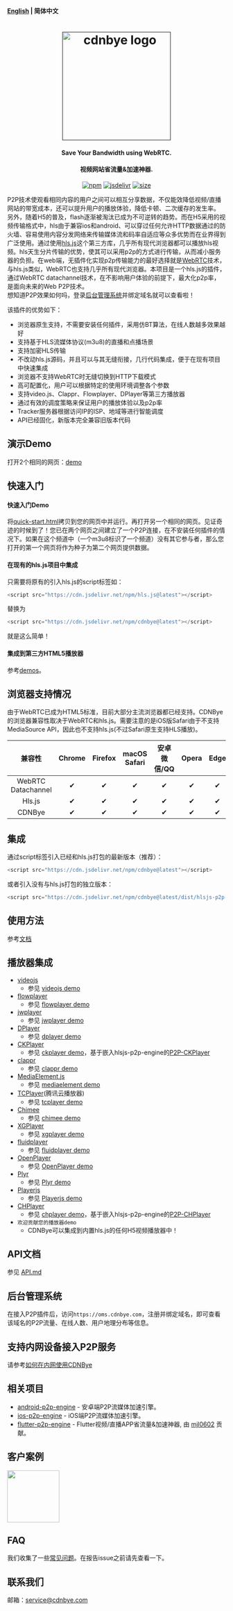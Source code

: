 **[English](README.md) | 简体中文**

<h1 align="center"><a href="" target="_blank" rel="noopener noreferrer"><img width="250" src="https://cdnbye.oss-cn-beijing.aliyuncs.com/pic/cdnbye.png" alt="cdnbye logo"></a></h1>
<h4 align="center">Save Your Bandwidth using WebRTC.</h4>
<h4 align="center">视频网站省流量&加速神器.</h4>
<p align="center">
  <a href="https://www.npmjs.com/package/cdnbye"><img src="https://img.shields.io/npm/v/cdnbye.svg?style=flat" alt="npm"></a>
  <a href="https://www.jsdelivr.com/package/npm/cdnbye"><img src="https://data.jsdelivr.com/v1/package/npm/cdnbye/badge" alt="jsdelivr"></a>
  <a href="https://github.com/cdnbye/hlsjs-p2p-engine/tree/master/dist"><img src="https://badge-size.herokuapp.com/cdnbye/hlsjs-p2p-engine/master/dist/hlsjs-p2p-engine.min.js?compression=gzip&style=flat-square" alt="size"></a>
</p>

P2P技术使观看相同内容的用户之间可以相互分享数据，不仅能效降低视频/直播网站的带宽成本，还可以提升用户的播放体验，降低卡顿、二次缓存的发生率。
另外，随着H5的普及，flash逐渐被淘汰已成为不可逆转的趋势。而在H5采用的视频传输格式中，hls由于兼容ios和android、可以穿过任何允许HTTP数据通过的防火墙、容易使用内容分发网络来传输媒体流和码率自适应等众多优势而在业界得到广泛使用。通过使用[hls.js](https://github.com/video-dev/hls.js)这个第三方库，几乎所有现代浏览器都可以播放hls视频。hls天生分片传输的优势，使其可以采用p2p的方式进行传输，从而减小服务器的负担。在web端，无插件化实现p2p传输能力的最好选择就是[WebRTC](https://zh.wikipedia.org/wiki/WebRTC)技术，与hls.js类似，WebRTC也支持几乎所有现代浏览器。本项目是一个hls.js的插件，通过WebRTC datachannel技术，在不影响用户体验的前提下，最大化p2p率，是面向未来的Web P2P技术。
<br>想知道P2P效果如何吗，登录[后台管理系统](https://oms.cdnbye.com)并绑定域名就可以查看啦！

该插件的优势如下：
- 浏览器原生支持，不需要安装任何插件，采用仿BT算法，在线人数越多效果越好
- 支持基于HLS流媒体协议(m3u8)的直播和点播场景
- 支持加密HLS传输
- 不改动hls.js源码，并且可以与其无缝衔接，几行代码集成，便于在现有项目中快速集成
- 浏览器不支持WebRTC时无缝切换到HTTP下载模式
- 高可配置化，用户可以根据特定的使用环境调整各个参数
- 支持video.js、Clappr、Flowplayer、DPlayer等第三方播放器
- 通过有效的调度策略来保证用户的播放体验以及p2p率
- Tracker服务器根据访问IP的ISP、地域等进行智能调度
- API已经固化，新版本完全兼容旧版本代码

## 演示Demo
打开2个相同的网页：[demo](https://demo.cdnbye.com/)

## 快速入门
#### 快速入门Demo
将[quick-start.html](demo/quick-start.html)拷贝到您的网页中并运行。再打开另一个相同的网页。见证奇迹的时候到了！您已在两个网页之间建立了一个P2P连接，在不安装任何插件的情况下。如果在这个频道中（一个m3u8标识了一个频道）没有其它参与者，那么您打开的第一个网页将作为种子为第二个网页提供数据。

#### 在现有的hls.js项目中集成
只需要将原有的引入hls.js的script标签如：
 ```javascript
<script src="https://cdn.jsdelivr.net/npm/hls.js@latest"></script>
```
替换为
 ```javascript
<script src="https://cdn.jsdelivr.net/npm/cdnbye@latest"></script>
```
就是这么简单！
#### 集成到第三方HTML5播放器
参考[demos](https://github.com/cdnbye/hlsjs-p2p-engine/blob/master/Readme_zh.md#%E6%92%AD%E6%94%BE%E5%99%A8%E9%9B%86%E6%88%90)。

## 浏览器支持情况
由于WebRTC已成为HTML5标准，目前大部分主流浏览器都已经支持。CDNBye的浏览器兼容性取决于WebRTC和hls.js。需要注意的是iOS版Safari由于不支持MediaSource API，因此也不支持hls.js(不过Safari原生支持HLS播放)。

 兼容性|Chrome | Firefox | macOS Safari| 安卓微信/QQ | Opera | Edge | IE | iOS Safari | 
:-: | :-: | :-: | :-: | :-: | :-: | :-:| :-:| :-:
WebRTC Datachannel | ✔ | ✔ | ✔ | ✔ | ✔ | ✔ | ❌ | ✔ |
Hls.js | ✔ | ✔ | ✔ | ✔ | ✔ | ✔ | ✔ | ❌ |
CDNBye | ✔ | ✔ | ✔ | ✔ | ✔ | ✔ | ❌ | ❌ | 

## 集成
通过script标签引入已经和hls.js打包的最新版本（推荐）：
```javascript
<script src="https://cdn.jsdelivr.net/npm/cdnbye@latest"></script>
```
或者引入没有与hls.js打包的独立版本：
```javascript
<script src="https://cdn.jsdelivr.net/npm/cdnbye@latest/dist/hlsjs-p2p-engine.min.js"></script>
```

## 使用方法
参考[文档](http://docs.cdnbye.com/#/web/usage?id=%E4%BD%BF%E7%94%A8%E6%8F%92%E4%BB%B6)

## 播放器集成  
- [videojs](http://videojs.com/)
    - 参见 [videojs demo](https://docs.cdnbye.com/#/web/players?id=videojs)
- [flowplayer](https://flowplayer.com/)
    - 参见 [flowplayer demo](https://docs.cdnbye.com/#/web/players?id=flowplayer)
- [jwplayer](https://www.jwplayer.com/)
    - 参见 [jwplayer demo](https://docs.cdnbye.com/#/web/players?id=jwplayer)
- [DPlayer](https://github.com/MoePlayer/DPlayer)
    - 参见 [dplayer demo](https://docs.cdnbye.com/#/web/players?id=dplayer%E6%8E%A8%E8%8D%90)
- [CKPlayer](http://www.ckplayer.com/)
    - 参见 [ckplayer demo](https://docs.cdnbye.com/#/web/players?id=ckplayer)，基于嵌入hlsjs-p2p-engine的[P2P-CKPlayer](https://github.com/cdnbye/P2P-CKPlayer)
- [clappr](https://github.com/clappr/clappr)
    - 参见 [clappr demo](https://docs.cdnbye.com/#/web/players?id=clappr)
- [MediaElement.js](http://www.mediaelementjs.com/)
    - 参见 [mediaelement demo](https://docs.cdnbye.com/#/web/players?id=mediaelementjs)
- [TCPlayer](https://cloud.tencent.com/document/product/881/20207)(腾讯云播放器)
    - 参见 [tcplayer demo](https://docs.cdnbye.com/#/web/players?id=tcplayer)
- [Chimee](http://chimee.org/)
    - 参见 [chimee demo](https://docs.cdnbye.com/#/web/players?id=chimee)
- [XGPlayer](http://h5player.bytedance.com/en/)
    - 参见 [xgplayer demo](https://docs.cdnbye.com/#/web/players?id=xgplayer)
- [fluidplayer](https://www.fluidplayer.com/)
    - 参见 [fluidplayer demo](https://docs.cdnbye.com/#/web/players?id=fluidplayer)
- [OpenPlayer](https://www.openplayerjs.com/)
    - 参见 [OpenPlayer demo](https://docs.cdnbye.com/#/web/players?id=openplayer)
- [Plyr](https://plyr.io/)
    - 参见 [Plyr demo](https://docs.cdnbye.com/#/web/players?id=plyr)
- [Playerjs](https://playerjs.com/)
    - 参见 [Playerjs demo](https://docs.cdnbye.com/#/web/players?id=playerjs)
- [CHPlayer](http://www.chplayer.com/)
    - 参见 [chplayer demo](https://docs.cdnbye.com/#/web/players?id=chplayer)，基于嵌入hlsjs-p2p-engine的[P2P-CHPlayer](https://github.com/cdnbye/P2P-CHPlayer)
- `欢迎贡献您的播放器demo`
    - CDNBye可以集成到内置hls.js的任何H5视频播放器中！

## API文档
参见 [API.md](https://docs.cdnbye.com/#/web/API)

## 后台管理系统
在接入P2P插件后，访问`https://oms.cdnbye.com`，注册并绑定域名，即可查看该域名的P2P流量、在线人数、用户地理分布等信息。

## 支持内网设备接入P2P服务
请参考[如何在内网使用CDNBye](https://docs.cdnbye.com/#/FAQ?id=%e5%a6%82%e4%bd%95%e5%9c%a8%e5%86%85%e7%bd%91%e4%bd%bf%e7%94%a8cdnbye%ef%bc%9f)

## 相关项目
- [android-p2p-engine](https://gitee.com/cdnbye/android-p2p-engine) - 安卓端P2P流媒体加速引擎。
- [ios-p2p-engine](https://gitee.com/cdnbye/ios-p2p-engine) - iOS端P2P流媒体加速引擎。
- [flutter-p2p-engine](https://gitee.com/cdnbye/flutter-p2p-engine) - Flutter视频/直播APP省流量&加速神器, 由 [mjl0602](https://github.com/mjl0602) 贡献。

## 客户案例
[<img src="https://timgsa.baidu.com/timg?image&quality=80&size=b9999_10000&sec=1531253035445&di=7af6cc9ad4abe3d06ba376af22d85131&imgtype=0&src=http%3A%2F%2Fimg.kuai8.com%2Fattaches%2Fintro%2F1213%2F201612131436417407.png" width="120">](https://egame.qq.com/?hls=1&p2p=1&_debug=1)

## FAQ
我们收集了一些[常见问题](https://docs.cdnbye.com/#/FAQ)。在报告issue之前请先查看一下。

## 联系我们
邮箱：service@cdnbye.com

